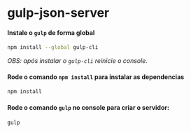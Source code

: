 # gulp-json-server

#### Instale o `gulp` de forma global
```sh
npm install --global gulp-cli
```
*OBS: após instalar o `gulp-cli` reinicie o console.*

#### Rode o comando `npm install` para instalar as dependencias
```sh
npm install
```
#### Rode o comando `gulp` no console para criar o servidor:

```sh
gulp
```